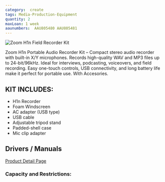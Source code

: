```yaml
---
category:  create
tags: Media-Production-Equipment
quantity: 2
maxLoan: 1 week
aaunumbers:  AAU805480 AAU805481
---
```

![Zoom H1n Field Recorder Kit](https://zoomcorp.com/media/original_images/APH-1n_img3_path.png.768x0_q60.png)

Zoom H1n Portable Audio  Recorder Kit – Compact stereo audio recorder with built-in X/Y microphones. Records high-quality WAV and MP3 files up to 24-bit/96kHz. Ideal for interviews, podcasting, voiceovers, and field recording. Easy one-touch controls, USB connectivity, and long battery life make it perfect for portable use. With Accesories.
## KIT INCLUDES:
-  H1n Recorder
-  Foam Windscreen 
-  AC adapter (USB type)  
-  USB cable  
-  Adjustable tripod stand 
-  Padded-shell case 
-  Mic clip adapter

## Drivers / Manuals
[Product Detail Page](https://zoomcorp.com/en/us/handheld-recorders/handheld-recorders/h1n-handy-recorder/h1n-support/)



### Capacity and Restrictions:
